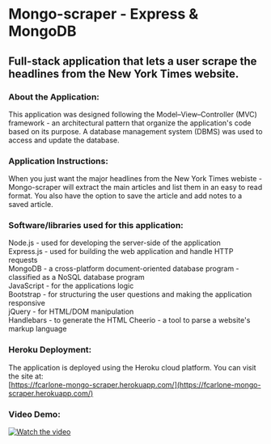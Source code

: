 # Mongo-scraper - Express & MongoDB

## Full-stack application that lets a user scrape the headlines from the New York Times website.

### About the Application:
This application was designed following the Model–View–Controller (MVC) framework - an architectural pattern that organize the application's code based on its purpose.  A database management system (DBMS) was used to access and update the database.  

### Application Instructions:  
When you just want the major headlines from the New York Times webiste - Mongo-scraper will extract the main articles and list them in an easy to read format.  You also have the option to save the article and add notes to a saved article.

### Software/libraries used for this application:
Node.js - used for developing the server-side of the application  
Express.js - used for building the web application and handle HTTP requests  
MongoDB - a cross-platform document-oriented database program - classified as a NoSQL database program  
JavaScript - for the applications logic  
Bootstrap - for structuring the user questions and making the application responsive  
jQuery - for HTML/DOM manipulation  
Handlebars - to generate the HTML
Cheerio - a tool to parse a website's markup language


### Heroku Deployment:  
The application is deployed using the Heroku cloud platform.  You can visit the site at:  
[https://fcarlone-mongo-scraper.herokuapp.com/](https://fcarlone-mongo-scraper.herokuapp.com/)

### Video Demo: 
[![Watch the video](public/assets/img/screenshot.png)](https://drive.google.com/file/d/1wvmWVQ2hUjxdiNt-Yzo2aI6X7NJCBGIK/view)
